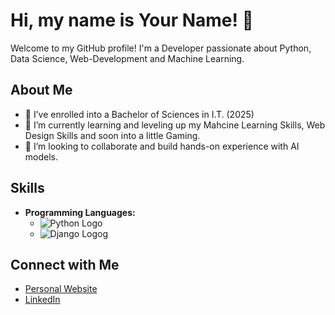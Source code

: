 # Hi, my name is Your Name! 👋

Welcome to my GitHub profile! I'm a Developer passionate about Python, Data Science, Web-Development and Machine Learning.

## About Me
- 🔭 I’ve enrolled into a Bachelor of Sciences in I.T. (2025)
- 🌱 I’m currently learning and leveling up my Mahcine Learning Skills, Web Design Skills and soon into a little Gaming.
- 👯 I’m looking to collaborate and build hands-on experience with AI models.

## Skills

- **Programming Languages:**
  - ![Python Logo](https://upload.wikimedia.org/wikipedia/commons/c/c3/Python-logo-notext.svg)
  - ![Django Logog](https://www.djangoproject.com/)


## Connect with Me
- [Personal Website](https://yourdomain.com)
- [LinkedIn](https://linkedin.com/in/yourprofile)

